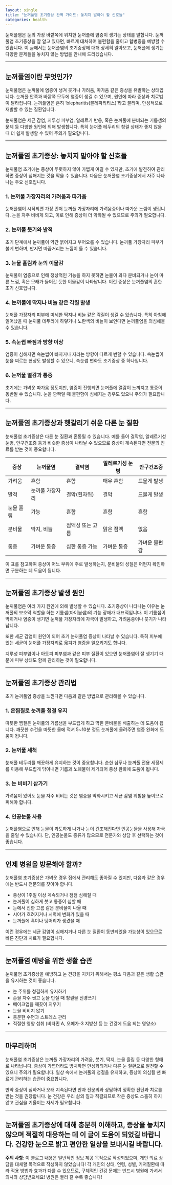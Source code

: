 ```yaml
---
layout: single
title: "눈꺼풀염 초기증상 완벽 가이드: 놓치지 말아야 할 신호들"
categories: health
---
```

눈꺼풀염은 눈의 가장 바깥쪽에 위치한 눈꺼풀에 염증이 생기는 상태를 말합니다. 눈꺼풀염 초기증상을 잘 알고 있다면, 빠르게 대처하여 불편함을 줄이고 합병증을 예방할 수 있습니다. 이 글에서는 눈꺼풀염의 초기증상에 대해 상세히 알아보고, 눈꺼풀에 생기는 다양한 문제들을 놓치지 않는 방법을 안내해 드리겠습니다.

---

## 눈꺼풀염이란 무엇인가?

눈꺼풀염은 눈꺼풀에 염증이 생겨 붓거나 가려움, 따가움 같은 증상을 유발하는 상태입니다. 눈꺼풀 안쪽과 바깥쪽 모두에 염증이 생길 수 있으며, 원인에 따라 증상과 치료법이 달라집니다. 눈꺼풀염은 흔히 ‘blepharitis(블레파리티스)’라고 불리며, 만성적으로 재발할 수 있는 질환입니다.

눈꺼풀염은 세균 감염, 지루성 피부염, 알레르기 반응, 혹은 눈꺼풀에 분비되는 기름샘의 문제 등 다양한 원인에 의해 발생합니다. 특히 눈꺼풀 테두리의 청결 상태가 좋지 않을 때 더 쉽게 발생할 수 있어 주의가 필요합니다.

---

## 눈꺼풀염 초기증상: 놓치지 말아야 할 신호들

눈꺼풀염 초기에는 증상이 뚜렷하지 않아 가볍게 여길 수 있지만, 초기에 발견하여 관리하면 증상이 심해지는 것을 막을 수 있습니다. 다음은 눈꺼풀염 초기증상에서 자주 나타나는 주요 신호입니다.

### 1. 눈꺼풀 가장자리의 가려움과 따가움

눈꺼풀염이 시작되면 가장 먼저 눈꺼풀 가장자리에 가려움증이나 따가운 느낌이 생깁니다. 눈을 자주 비비게 되고, 이로 인해 증상이 더 악화될 수 있으므로 주의가 필요합니다.

### 2. 눈꺼풀 붓기와 발적

초기 단계에서 눈꺼풀이 약간 붉어지고 부어오를 수 있습니다. 눈꺼풀 가장자리 피부가 붉게 변하며, 만지면 따끔거리는 느낌이 들 수 있습니다.

### 3. 눈물 흘림과 눈의 이물감

눈꺼풀이 염증으로 인해 정상적인 기능을 하지 못하면 눈물이 과다 분비되거나 눈이 마른 느낌, 혹은 모래가 들어간 듯한 이물감이 나타납니다. 이런 증상은 눈꺼풀염의 흔한 초기 신호입니다.

### 4. 눈꺼풀에 딱지나 비늘 같은 각질 발생

눈꺼풀 가장자리 피부에 미세한 딱지나 비늘 같은 각질이 생길 수 있습니다. 특히 아침에 일어났을 때 눈꺼풀 테두리에 하얗거나 노란색의 비늘이 보인다면 눈꺼풀염을 의심해볼 수 있습니다.

### 5. 속눈썹 빠짐과 방향 이상

염증이 심해지면 속눈썹이 빠지거나 자라는 방향이 다르게 변할 수 있습니다. 속눈썹이 눈을 찌르는 현상도 발생할 수 있으니, 속눈썹 변화도 초기증상 중 하나입니다.

### 6. 눈꺼풀 열감과 통증

초기에는 가벼운 따가움 정도지만, 염증이 진행되면 눈꺼풀에 열감이 느껴지고 통증이 동반될 수 있습니다. 눈을 깜빡일 때 불편함이 심해지는 경우도 있으니 주의가 필요합니다.

---

## 눈꺼풀염 초기증상과 헷갈리기 쉬운 다른 눈 질환

눈꺼풀염 초기증상은 다른 눈 질환과 혼동될 수 있습니다. 예를 들어 결막염, 알레르기성 눈병, 안구건조증 등과 비슷한 증상이 나타날 수 있으므로 증상이 계속된다면 전문의 진료를 받는 것이 중요합니다.

| 증상        | 눈꺼풀염      | 결막염       | 알레르기성 눈병 | 안구건조증     |
|-------------|--------------|--------------|----------------|----------------|
| 가려움      | 흔함         | 흔함         | 매우 흔함       | 드물게 발생    |
| 발적        | 눈꺼풀 가장자리| 결막(흰자위) | 결막            | 드물게 발생    |
| 눈물 흘림   | 가능         | 흔함         | 흔함            | 흔함           |
| 분비물      | 딱지, 비늘   | 점액성 또는 고름| 맑은 점액      | 없음           |
| 통증        | 가벼운 통증  | 심한 통증 가능| 가벼운 통증     | 가벼운 불편감  |

이 표를 참고하여 증상이 어느 부위에 주로 발생하는지, 분비물의 성질은 어떤지 확인하면 구분하는 데 도움이 됩니다.

---

## 눈꺼풀염 초기증상 발생 원인

눈꺼풀염은 여러 가지 원인에 의해 발생할 수 있습니다. 초기증상이 나타나는 이유는 눈꺼풀의 보호막 역할을 하는 기름샘(마이봄샘)의 기능 장애가 대표적입니다. 이 기름샘이 막히거나 염증이 생기면 눈꺼풀 가장자리에 자극이 발생하고, 가려움증이나 붓기가 나타납니다.

또한 세균 감염이 원인이 되어 초기 눈꺼풀염 증상이 나타날 수 있습니다. 특히 피부에 있는 세균이 눈꺼풀 가장자리로 옮겨가 염증을 일으키기도 합니다.

지루성 피부염이나 아토피 피부염과 같은 피부 질환이 있으면 눈꺼풀염이 잘 생기기 때문에 피부 상태도 함께 관리하는 것이 필요합니다.

---

## 눈꺼풀염 초기증상 관리법

초기 눈꺼풀염 증상을 느낀다면 다음과 같은 방법으로 관리해볼 수 있습니다.

### 1. 온찜질로 눈꺼풀 청결 유지

따뜻한 찜질은 눈꺼풀의 기름샘을 부드럽게 하고 막힌 분비물을 배출하는 데 도움이 됩니다. 깨끗한 수건을 따뜻한 물에 적셔 5~10분 정도 눈꺼풀에 올려주면 염증 완화에 도움이 됩니다.

### 2. 눈꺼풀 세척

눈꺼풀 테두리를 깨끗하게 유지하는 것이 중요합니다. 순한 샴푸나 눈꺼풀 전용 세정제를 이용해 부드럽게 닦아내면 기름과 노폐물이 제거되어 증상 완화에 도움이 됩니다.

### 3. 눈 비비기 삼가기

가려움이 있어도 눈을 자주 비비는 것은 염증을 악화시키고 세균 감염 위험을 높이므로 피해야 합니다.

### 4. 인공눈물 사용

눈꺼풀염으로 인해 눈물이 과도하게 나거나 눈이 건조해진다면 인공눈물을 사용해 자극을 줄일 수 있습니다. 단, 인공눈물도 종류가 많으므로 전문가와 상담 후 선택하는 것이 좋습니다.

---

## 언제 병원을 방문해야 할까?

눈꺼풀염 초기증상은 가벼운 경우 집에서 관리해도 좋아질 수 있지만, 다음과 같은 경우에는 반드시 전문의를 찾아야 합니다.

- 증상이 1주일 이상 계속되거나 점점 심해질 때
- 눈꺼풀이 심하게 붓고 통증이 심할 때
- 눈에서 진한 고름 같은 분비물이 나올 때
- 시야가 흐려지거나 시력에 변화가 있을 때
- 눈꺼풀에 혹이나 덩어리가 생겼을 때

이런 경우에는 세균 감염이 심해지거나 다른 눈 질환이 동반되었을 가능성이 있으므로 빠른 진단과 치료가 필요합니다.

---

## 눈꺼풀염 예방을 위한 생활 습관

눈꺼풀염 초기증상을 예방하고 눈 건강을 지키기 위해서는 평소 다음과 같은 생활 습관을 유지하는 것이 좋습니다.

- 눈 주위를 청결하게 유지하기
- 손을 자주 씻고 눈을 만질 때 청결을 신경쓰기
- 메이크업을 깨끗이 지우기
- 눈을 비비지 않기
- 충분한 수면과 스트레스 관리
- 적절한 영양 섭취 (비타민 A, 오메가-3 지방산 등 눈 건강에 도움 되는 영양소)

---

## 마무리하며

눈꺼풀염 초기증상은 눈꺼풀 가장자리의 가려움, 붓기, 딱지, 눈물 흘림 등 다양한 형태로 나타납니다. 증상이 가볍더라도 방치하면 만성화되거나 다른 눈 질환으로 발전할 수 있으니 주의가 필요합니다. 일상 속에서 눈꺼풀의 청결을 유지하고, 증상이 의심될 땐 빠르게 관리하는 습관이 중요합니다.

만약 증상이 심하거나 오래 지속된다면 안과 전문의와 상담하여 정확한 진단과 치료를 받는 것을 권장합니다. 눈 건강은 우리 삶의 질과 직결되므로 작은 증상도 소홀히 하지 않고 관심을 기울이는 자세가 필요합니다.

---

눈꺼풀염 초기증상에 대해 충분히 이해하고, 증상을 놓치지 않으며 적절히 대응하는 데 이 글이 도움이 되었길 바랍니다. 건강한 눈으로 밝고 편안한 일상을 보내시길 바랍니다.
---

**주의 사항**: 이 블로그 내용은 일반적인 정보 제공 목적으로 작성되었으며, 개인 의료 상담을 대체할 목적으로 작성하지 않았습니다! 각 개인의 상태, 연령, 성별, 기저질환에 따라 적용 방법과 효과가 다를 수 있으므로, 구체적인 건강 문제는 반드시 병원에 가셔서 의사와 상담받으세요! 병원은 빨리 갈 수록 좋습니다!

